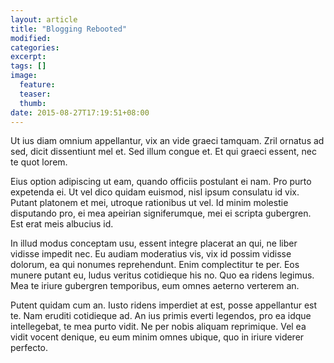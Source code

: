 ```yaml
---
layout: article
title: "Blogging Rebooted"
modified:
categories: 
excerpt:
tags: []
image:
  feature:
  teaser:
  thumb:
date: 2015-08-27T17:19:51+08:00
---
```

Ut ius diam omnium appellantur, vix an vide graeci tamquam. Zril ornatus ad sed, dicit dissentiunt mel et. Sed illum congue et. Et qui graeci essent, nec te quot lorem.

Eius option adipiscing ut eam, quando officiis postulant ei nam. Pro purto expetenda ei. Ut vel dico quidam euismod, nisl ipsum consulatu id vix. Putant platonem et mei, utroque rationibus ut vel. Id minim molestie disputando pro, ei mea apeirian signiferumque, mei ei scripta gubergren. Est erat meis albucius id.

In illud modus conceptam usu, essent integre placerat an qui, ne liber vidisse impedit nec. Eu audiam moderatius vis, vix id possim vidisse dolorum, ea qui nonumes reprehendunt. Enim complectitur te per. Eos munere putant eu, ludus veritus cotidieque his no. Quo ea ridens legimus. Mea te iriure gubergren temporibus, eum omnes aeterno verterem an.

Putent quidam cum an. Iusto ridens imperdiet at est, posse appellantur est te. Nam eruditi cotidieque ad. An ius primis everti legendos, pro ea idque intellegebat, te mea purto vidit. Ne per nobis aliquam reprimique. Vel ea vidit vocent denique, eu eum minim omnes ubique, quo in iriure viderer perfecto.

